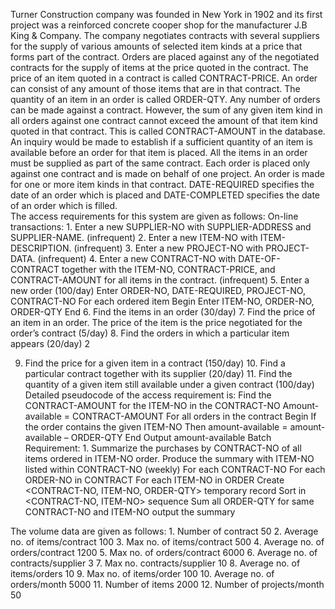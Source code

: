 Turner Construction company was founded in New York in 1902 and its first project was a reinforced concrete cooper shop for the manufacturer J.B King & Company. The company negotiates contracts with several suppliers for the supply of various amounts of selected item kinds at a price that forms part of the contract. Orders are placed against any of the negotiated contracts for the supply of items at the price quoted in the contract. The price of an item quoted in a contract is called CONTRACT-PRICE. An order can consist of any amount of those items that are in that contract. The quantity of an item in an order is called ORDER-QTY. Any number of orders can be made against a contract. However, the sum of any given item kind in all orders against one contract cannot exceed the amount of that item kind quoted in that contract. This is called CONTRACT-AMOUNT in the database. An inquiry would be made to establish if a sufficient quantity of an item is available before an order for that item is placed. All the items in an order must be supplied as part of the same contract. Each order is placed only against one contract and is made on behalf of one project. An order is made for one or more item kinds in that contract. DATE-REQUIRED specifies the date of an order which is placed and DATE-COMPLETED specifies the date of an order which is filled.  
The access requirements for this system are given as follows: 
On-line transactions: 1. Enter a new SUPPLIER-NO with SUPPLIER-ADDRESS and SUPPLIER-NAME. (infrequent) 2. Enter a new ITEM-NO with ITEM-DESCRIPTION. (infrequent) 3. Enter a new PROJECT-NO with PROJECT-DATA. (infrequent) 4. Enter a new CONTRACT-NO with DATE-OF-CONTRACT together with the ITEM-NO, CONTRACT-PRICE, and CONTRACT-AMOUNT for all items in the contract. (infrequent) 5. Enter a new order (100/day) Enter ORDER-NO, DATE-REQUIRED, PROJECT-NO, CONTRACT-NO For each ordered item  Begin    Enter ITEM-NO, ORDER-NO, ORDER-QTY  End 6. Find the items in an order (30/day)  7. Find the price of an item in an order. The price of the item is the price negotiated for the order’s contract (5/day) 8. Find the orders in which a particular item appears (20/day) 
2 
 
9. Find the price for a given item in a contract (150/day) 10. Find a particular contract together with its supplier (20/day) 11. Find the quantity of a given item still available under a given contract (100/day) Detailed pseudocode of the access requirement is: Find the CONTRACT-AMOUNT for the ITEM-NO in the CONTRACT-NO Amount-available = CONTRACT-AMOUNT For all orders in the contract Begin   If the order contains the given ITEM-NO  Then amount-available = amount-available – ORDER-QTY End Output amount-available 
Batch Requirement:  1. Summarize the purchases by CONTRACT-NO of all items ordered in ITEM-NO order. Produce the summary with ITEM-NO listed within CONTRACT-NO (weekly) For each CONTRACT-NO  For each ORDER-NO in CONTRACT   For each ITEM-NO in ORDER    Create <CONTRACT-NO, ITEM-NO, ORDER-QTY> temporary record Sort in <CONTRACT-NO, ITEM-NO> sequence Sum all ORDER-QTY for same CONTRACT-NO and ITEM-NO  output the summary 
 
The volume data are  given as follows: 1. Number of contract   50 2. Average no. of items/contract 100 3. Max no. of items/contract   500 4. Average no. of orders/contract 1200 5. Max no. of orders/contract  6000 6. Average no. of contracts/supplier 3 7. Max no. contracts/supplier  10 8. Average no. of items/orders  10 9. Max no. of items/order  100 10. Average no. of orders/month  5000 11. Number of items    2000 12. Number of projects/month  50  
